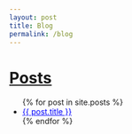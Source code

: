 ```yaml
---
layout: post
title: Blog
permalink: /blog
---
```

<h1><u> Posts </u> </h1>
<ul>
  {% for post in site.posts %}
  <li><a style="color:blue;" href="{{ post.url }}" class="post-preview">{{ post.title }}</a></li>
  {% endfor %}
</ul>

